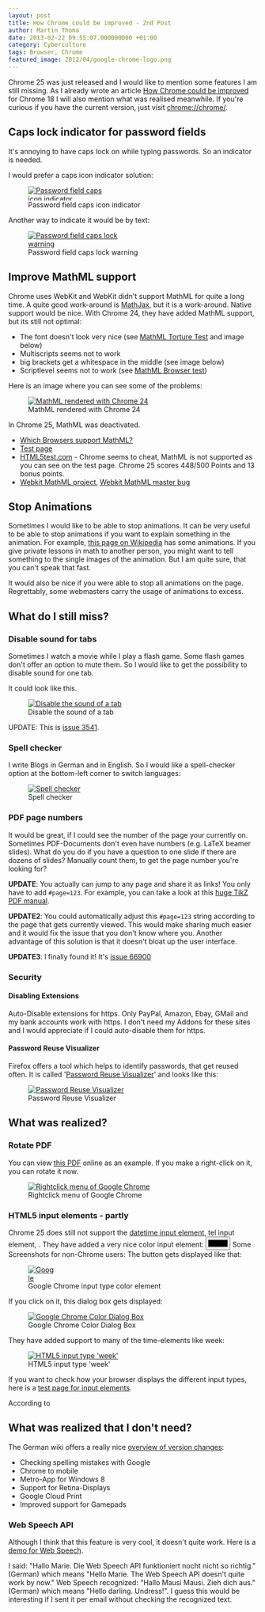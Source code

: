```yaml
---
layout: post
title: How Chrome could be improved - 2nd Post
author: Martin Thoma
date: 2013-02-22 09:55:07.000000000 +01:00
category: Cyberculture
tags: Browser, Chrome
featured_image: 2012/04/google-chrome-logo.png
---
```

Chrome 25 was just released and I would like to mention some features I am still missing. As I already wrote an article <a href="../how-chrome-could-be-improved/">How Chrome could be improved</a> for Chrome 18 I will also mention what  was realised meanwhile. If you're curious if you have the current version, just visit <a href="chrome://chrome/">chrome://chrome/</a>.

<h2>Caps lock indicator for password fields</h2>
It's annoying to have caps lock on while typing passwords. So an indicator is needed.

I would prefer a caps icon indicator solution:
<figure class="alignnone">
            <a href="../images/2013/02/password-field-caps-icon-indicator.png"><img src="../images/2013/02/password-field-caps-icon-indicator.png" alt="Password field caps icon indicator" style="max-width:160px;max-height:29px;" class="size-full wp-image-76613"/></a>
            <figcaption class="text-center">Password field caps icon indicator</figcaption>
        </figure>

Another way to indicate it would be by text:
<figure class="alignnone">
            <a href="../images/2013/02/password-field-caps-warning.png"><img src="../images/2013/02/password-field-caps-warning.png" alt="Password field caps lock warning" style="max-width:236px;max-height:67px;" class="size-full wp-image-76614"/></a>
            <figcaption class="text-center">Password field caps lock warning</figcaption>
        </figure>

<h2>Improve MathML support</h2>
Chrome uses WebKit and WebKit didn't support MathML for quite a long time. A quite good work-around is <a href="http://www.mathjax.org/">MathJax</a>, but it is a work-around. Native support would be nice. With Chrome 24, they have added MathML support, but its still not optimal:
<ul>
  <li>The font doesn't look very nice (see <a href="http://www.mozilla.org/projects/mathml/demo/texvsmml.html">MathML Torture Test</a> and image below)</li>
  <li>Multiscripts seems not to work</li>
  <li>big brackets get a whitespace in the middle (see image below)</li>
  <li>Scriptlevel seems not to work (see <a href="https://eyeasme.com/Joe/MathML/MathML_browser_test">MathML Browser test</a>)</li>
</ul>

Here is an image where you can see some of the problems:
<figure class="aligncenter">
            <a href="../images/2013/01/mathml-chrome24-rendering.png"><img src="../images/2013/01/mathml-chrome24-rendering.png" alt="MathML rendered with Chrome 24" style="max-width:621px;max-height:60px" class="size-full wp-image-53981"/></a>
            <figcaption class="text-center">MathML rendered with Chrome 24</figcaption>
        </figure>

In Chrome 25, MathML was deactivated.

<ul>
  <li><a href="http://caniuse.com/mathml">Which Browsers support MathML?</a></li>
  <li><a href="http://www.w3.org/Math/XSL/csmall2.xml">Test page</a></li>
  <li><a href="http://html5test.com/">HTML5test.com</a> - Chrome seems to cheat, MathML is not supported as you can see on the test page. Chrome 25 scores 448/500 Points and 13 bonus points.</li>
  <li><a href="https://trac.webkit.org/wiki/MathML">Webkit MathML project</a>, <a href="https://bugs.webkit.org/show_bug.cgi?id=3251">Webkit MathML master bug</a></li>
</ul>

<h2>Stop Animations</h2>
Sometimes I would like to be able to stop animations. It can be very useful to be able to stop animations if you want to explain something in the animation. For example, <a href="http://de.wikipedia.org/wiki/Kurvenintegral#Kurvenintegral_erster_Art">this page on Wikipedia</a> has some animations. If you give private lessons in math to another person, you might want to tell something to the single images of the animation. But I am quite sure, that you can't speak that fast.

It would also be nice if you were able to stop all animations on the page. Regrettably, some webmasters carry the usage of animations to excess.

<h2>What do I still miss?</h2>
<h3>Disable sound for tabs</h3>
Sometimes I watch a movie while I play a flash game. Some flash games don't offer an option to mute them. So I would like to get the possibility to disable sound for one tab.

It could look like this.
<figure class="aligncenter">
            <a href="../images/2012/04/disable-tab-sound-300x172.png"><img src="../images/2012/04/disable-tab-sound-300x172.png" alt="Disable the sound of a tab" style="max-width:300px;max-height:172px" class="size-medium wp-image-20981"/></a>
            <figcaption class="text-center">Disable the sound of a tab</figcaption>
        </figure>

UPDATE: This is <a href="https://code.google.com/p/chromium/issues/detail?id=3541">issue 3541</a>.

<h3>Spell checker</h3>
I write Blogs in German and in English. So I would like a spell-checker option at the bottom-left corner to switch languages:
<figure class="aligncenter">
            <a href="../images/2012/04/spell-checker.png"><img src="../images/2012/04/spell-checker.png" alt="Spell checker" style="max-width:698px;max-height:91px" class="size-full wp-image-21021"/></a>
            <figcaption class="text-center">Spell checker</figcaption>
        </figure>

<h3>PDF page numbers</h3>
It would be great, if I could see the number of the page your currently on. Sometimes PDF-Documents don't even have numbers (e.g. LaTeX beamer slides). What do you do if you have a question to one slide if there are dozens of slides? Manually count them, to get the page number you're looking for?

<strong>UPDATE</strong>: You actually can jump to any page and share it as links! You only have to add <code>#page=123</code>.
For example, you can take a look at this <a href="http://paws.wcu.edu/tsfoguel/tikzpgfmanual.pdf#page231">huge TikZ PDF manual</a>.

<strong>UPDATE2</strong>: You could automatically adjust this <code>#page=123</code> string according to the page that gets currently viewed. This would make sharing much easier and it would fix the issue that you don't know where you. Another advantage of this solution is that it doesn't bloat up the user interface.

<strong>UPDATE3</strong>: I finally found it! It's <a href="https://code.google.com/p/chromium/issues/detail?id=66900">issue 66900</a>

<h3>Security</h3>
<h4>Disabling Extensions</h4>
Auto-Disable extensions for https. Only PayPal, Amazon, Ebay, GMail and my bank accounts work with https. I don't need my Addons for these sites and I would appreciate if I could auto-disable them for https.

<h4>Password Reuse Visualizer</h4>
Firefox offers a tool which helps to identify passwords, that get reused often. It is called '<a href='https://addons.mozilla.org/de/firefox/addon/password-reuse-visualizer/'>Password Reuse Visualizer</a>' and looks like this:

<figure class="aligncenter">
            <a href="../images/2012/04/password-reuse.png"><img src="../images/2012/04/password-reuse.png" alt="Password Reuse Visualizer" style="max-width:300px;max-height:269px" class="size-full wp-image-21101"/></a>
            <figcaption class="text-center">Password Reuse Visualizer</figcaption>
        </figure>

<h2>What was realized?</h2>
<h3>Rotate PDF</h3>
You can view <a href="http://cloud.github.com/downloads/MartinThoma/free-books/01-A-Study-in-Scarlet.pdf">this PDF</a> online as an example. If you make a right-click on it, you can rotate it now.

<figure class="aligncenter">
            <a href="../images/2012/08/pdf-chrome-rightclick-menu.png"><img src="../images/2012/08/pdf-chrome-rightclick-menu.png" alt="Rightclick menu of Google Chrome" style="max-width:412px;max-height:338px" class="size-full wp-image-42081"/></a>
            <figcaption class="text-center">Rightclick menu of Google Chrome</figcaption>
        </figure>

<h3>HTML5 input elements - partly</h3>
Chrome 25 does still not support the <a href="http://www.w3schools.com/html5/html5_form_input_types.asp">datetime input element</a>, tel input element, .
They have added a very nice color input element:
<input type="color" />
Some Screenshots for non-Chrome users:
The button gets displayed like that:
<figure class="aligncenter">
            <a href="../images/2012/08/chrome-color-chooser.png"><img src="../images/2012/08/chrome-color-chooser.png" alt="Google Chrome input type color element" style="max-width:55px;max-height:33px" class="size-full wp-image-42051"/></a>
            <figcaption class="text-center">Google Chrome input type color element</figcaption>
        </figure>
If you click on it, this dialog box gets displayed:
<figure class="aligncenter">
            <a href="../images/2012/08/chrome-color-dialog.png"><img src="../images/2012/08/chrome-color-dialog.png" alt="Google Chrome Color Dialog Box" style="max-width:540px;max-height:315px" class="size-full wp-image-42061"/></a>
            <figcaption class="text-center">Google Chrome Color Dialog Box</figcaption>
        </figure>

They have added support to many of the time-elements like week:
<figure class="aligncenter">
            <a href="../images/2013/02/html5-week.png"><img src="../images/2013/02/html5-week.png" alt="HTML5 input type 'week'" style="max-width:462px;max-height:298px" class="size-full wp-image-58061"/></a>
            <figcaption class="text-center">HTML5 input type 'week'</figcaption>
        </figure>

If you want to check how your browser displays the different input types, here is a <a href="http://www.martin-thoma.de/html5/input.php">test page for input elements</a>.

According to

<h2>What was realized that I don't need?</h2>
The German wiki offers a really nice <a href="http://de.wikipedia.org/wiki/Google_Chrome#Versionsgeschichte">overview of version changes</a>:
<ul>
  <li>Checking spelling mistakes with Google</li>
  <li>Chrome to mobile</li>
  <li>Metro-App for Windows 8</li>
  <li>Support for Retina-Displays</li>
  <li>Google Cloud Print</li>
  <li>Improved support for Gamepads</li>
</ul>

<h3>Web Speech API</h3>
Although I think that this feature is very cool, it doesn't quite work. Here is a <a href="https://www.google.com/intl/en/chrome/demos/speech.html">demo for Web Speech</a>.

I said: "Hallo Marie. Die Web Speech API funktioniert nocht nicht so richtig." (German)
which means "Hello Marie. The Web Speech API doesn't quite work by now."
Web Speech recognized: "Hallo Mausi Mausi. Zieh dich aus." (German)
which means "Hello darling. Undress!".
I guess this would be interesting if I sent it per email without checking the recognized text.
